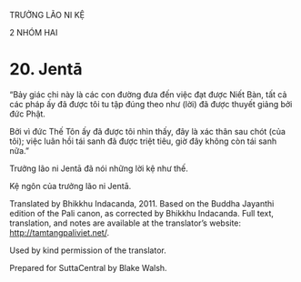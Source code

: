 TRƯỞNG LÃO NI KỆ

2 NHÓM HAI

# 20\. Jentā

“Bảy giác chi này là các con đường đưa đến việc đạt được Niết Bàn, tất cả các pháp ấy đã được tôi tu tập đúng theo như (lời) đã được thuyết giảng bởi đức Phật.

Bởi vì đức Thế Tôn ấy đã được tôi nhìn thấy, đây là xác thân sau chót (của tôi); việc luân hồi tái sanh đã được triệt tiêu, giờ đây không còn tái sanh nữa.”

Trưởng lão ni Jentā đã nói những lời kệ như thế.

Kệ ngôn của trưởng lão ni Jentā.

Translated by Bhikkhu Indacanda, 2011. Based on the Buddha Jayanthi edition of the Pali canon, as corrected by Bhikkhu Indacanda. Full text, translation, and notes are available at the translator’s website: http://tamtangpaliviet.net/.

Used by kind permission of the translator.

Prepared for SuttaCentral by Blake Walsh.
